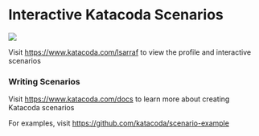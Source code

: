 # Interactive Katacoda Scenarios

[![](http://shields.katacoda.com/katacoda/lsarraf/count.svg)](https://www.katacoda.com/lsarraf "Get your profile on Katacoda.com")

Visit https://www.katacoda.com/lsarraf to view the profile and interactive scenarios

### Writing Scenarios
Visit https://www.katacoda.com/docs to learn more about creating Katacoda scenarios

For examples, visit https://github.com/katacoda/scenario-example
